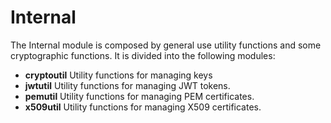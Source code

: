 # Internal

The Internal module is composed by general use utility functions and some cryptographic functions. It is divided into the following modules:

* **cryptoutil** Utility functions for managing keys
* **jwtutil** Utility functions for managing JWT tokens.
* **pemutil** Utility functions for managing PEM certificates.
* **x509util** Utility functions for managing X509 certificates.
  
